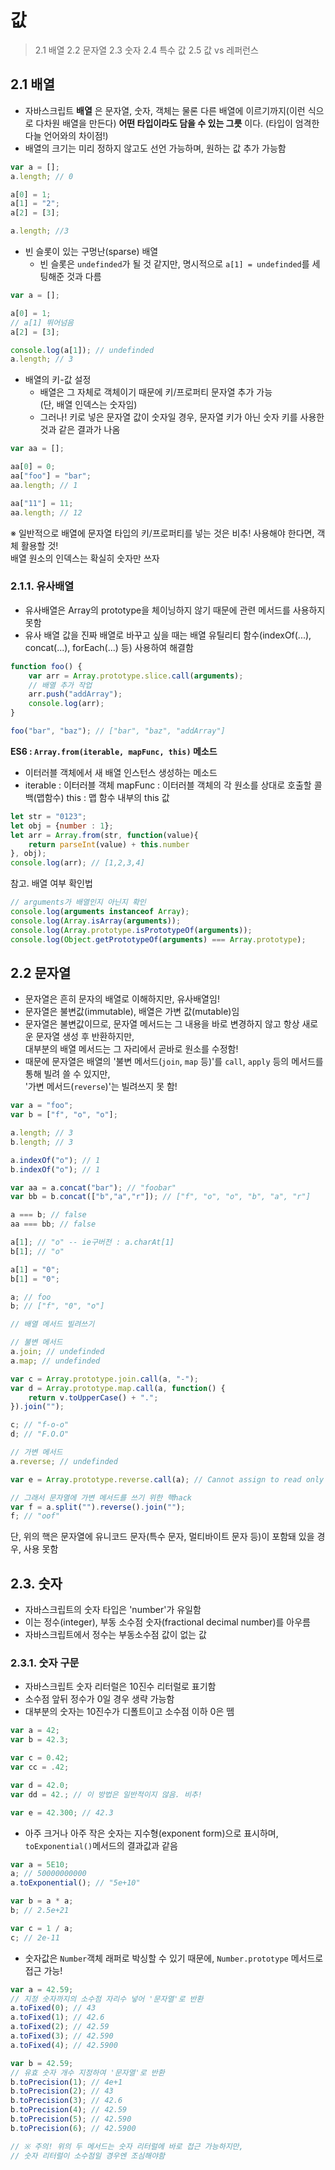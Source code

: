 # 값

> 2.1 배열
> 2.2 문자열
> 2.3 숫자
> 2.4 특수 값
> 2.5 값 vs 레퍼런스

## 2.1 배열

- 자바스크립트 **배열** 은 문자열, 숫자, 객체는 물론 다른 배열에 이르기까지(이런 식으로 다차원 배열을 만든다) **어떤 타입이라도 담을 수 있는 그릇** 이다.
	(타입이 엄격한 다늘 언어와의 차이점!)
- 배열의 크기는 미리 정하지 않고도 선언 가능하며, 원하는 값 추가 가능함

```js
var a = [];
a.length; // 0

a[0] = 1;
a[1] = "2";
a[2] = [3];

a.length; //3
```

- 빈 슬롯이 있는 구멍난(sparse) 배열
	- 빈 슬롯은 `undefinded`가 될 것 같지만, 명시적으로 `a[1] = undefinded`를 세팅해준 것과 다름
```js
var a = [];

a[0] = 1;
// a[1] 뛰어넘음
a[2] = [3];

console.log(a[1]); // undefinded
a.length; // 3
```

- 배열의 키-값 설정
	- 배열은 그 자체로 객체이기 때문에 키/프로퍼티 문자열 추가 가능  
		(단, 배열 인덱스는 숫자임)
	- 그러나! 키로 넣은 문자열 값이 숫자일 경우, 문자열 키가 아닌 숫자 키를 사용한 것과 같은 결과가 나옴
```js
var aa = [];

aa[0] = 0;
aa["foo"] = "bar";
aa.length; // 1

aa["11"] = 11;
aa.length; // 12
```

※ 일반적으로 배열에 문자열 타입의 키/프로퍼티를 넣는 것은 비추! 사용해야 한다면, 객체 활용할 것!  
	배열 원소의 인덱스는 확실히 숫자만 쓰자  

### 2.1.1. 유사배열
- 유사배열은 Array의 prototype을 체이닝하지 않기 때문에 관련 메서드를 사용하지 못함  
- 유사 배열 값을 진짜 배열로 바꾸고 싶을 때는 배열 유틸리티 함수(indexOf(...), concat(...), forEach(...) 등) 사용하여 해결함  


```js
function foo() {
	var arr = Array.prototype.slice.call(arguments);
	// 배열 추가 작업
	arr.push("addArray");
	console.log(arr);
}

foo("bar", "baz"); // ["bar", "baz", "addArray"]
```

**ES6 : `Array.from(iterable, mapFunc, this)` 메소드**
- 이터러블 객체에서 새 배열 인스턴스 생성하는 메소드
- iterable : 이터러블 객체
	mapFunc : 이터러블 객체의 각 원소를 상대로 호출할 콜백(맵함수)
	this : 맵 함수 내부의 this 값

```js
let str = "0123";
let obj = {number : 1};
let arr = Array.from(str, function(value){
	return parseInt(value) + this.number
}, obj);
console.log(arr); // [1,2,3,4]
```

참고. 배열 여부 확인법
```js
// arguments가 배열인지 아닌지 확인
console.log(arguments instanceof Array);
console.log(Array.isArray(arguments));
console.log(Array.prototype.isPrototypeOf(arguments));
console.log(Object.getPrototypeOf(arguments) === Array.prototype);
```

## 2.2 문자열
- 문자열은 흔히 문자의 배열로 이해하지만, 유사배열임!
- 문자열은 불변값(immutable), 배열은 가변 값(mutable)임
- 문자열은 불변값이므로, 문자열 메서드는 그 내용을 바로 변경하지 않고 항상 새로운 문자열 생성 후 반환하지만,  
	대부분의 배열 메서드는 그 자리에서 곧바로 원소를 수정함!
- 때문에 문자열은 배열의 '불변 메서드(`join`, `map` 등)'를 `call`, `apply` 등의 메서드를 통해 빌려 쓸 수 있지만,  
	'가변 메서드(`reverse`)'는 빌려쓰지 못 함!

```js
var a = "foo";
var b = ["f", "o", "o"];

a.length; // 3
b.length; // 3

a.indexOf("o"); // 1
b.indexOf("o"); // 1

var aa = a.concat("bar"); // "foobar"
var bb = b.concat(["b","a","r"]); // ["f", "o", "o", "b", "a", "r"]

a === b; // false
aa === bb; // false

a[1]; // "o" -- ie구버전 : a.charAt[1]
b[1]; // "o"

a[1] = "0";
b[1] = "0";

a; // foo
b; // ["f", "0", "o"]
```

```js
// 배열 메서드 빌려쓰기

// 불변 메서드
a.join; // undefinded
a.map; // undefinded

var c = Array.prototype.join.call(a, "-");
var d = Array.prototype.map.call(a, function() {
	return v.toUpperCase() + ".";
}).join("");

c; // "f-o-o"
d; // "F.O.O"

// 가변 메서드
a.reverse; // undefinded

var e = Array.prototype.reverse.call(a); // Cannot assign to read only property '0' of object '[object String]'
```
```js
// 그래서 문자열에 가변 메서드를 쓰기 위한 핵hack
var f = a.split("").reverse().join("");
f; // "oof"
```
단, 위의 핵은 문자열에 유니코드 문자(특수 문자, 멀티바이트 문자 등)이 포함돼 있을 경우, 사용 못함

## 2.3. 숫자
- 자바스크립트의 숫자 타입은 'number'가 유일함  
- 이는 정수(integer), 부동 소수점 숫자(fractional decimal number)를 아우름  
- 자바스크립트에서 정수는 부동소수점 값이 없는 값

### 2.3.1. 숫자 구문
- 자바스크립트 숫자 리터럴은 10진수 리터럴로 표기함  
- 소수점 앞뒤 정수가 0일 경우 생략 가능함
- 대부분의 숫자는 10진수가 디폴트이고 소수점 이하 0은 뗌
```js
var a = 42;
var b = 42.3;

var c = 0.42;
var cc = .42;

var d = 42.0;
var dd = 42.; // 이 방법은 일반적이지 않음. 비추!

var e = 42.300; // 42.3
```

- 아주 크거나 아주 작은 숫자는 지수형(exponent form)으로 표시하며, `toExponential()`메서드의 결과값과 같음

```js
var a = 5E10;
a; // 50000000000
a.toExponential(); // "5e+10"

var b = a * a;
b; // 2.5e+21

var c = 1 / a;
c; // 2e-11
```

- 숫자값은 `Number`객체 래퍼로 박싱할 수 있기 때문에, `Number.prototype` 메서드로 접근 가능!

```js
var a = 42.59;
// 지정 숫자까지의 소수점 자리수 넣어 '문자열'로 반환
a.toFixed(0); // 43
a.toFixed(1); // 42.6
a.toFixed(2); // 42.59
a.toFixed(3); // 42.590
a.toFixed(4); // 42.5900

var b = 42.59;
// 유효 숫자 개수 지정하여 '문자열'로 반환
b.toPrecision(1); // 4e+1
b.toPrecision(2); // 43
b.toPrecision(3); // 42.6
b.toPrecision(4); // 42.59
b.toPrecision(5); // 42.590
b.toPrecision(6); // 42.5900

// ※ 주의! 위의 두 메서드는 숫자 리터럴에 바로 접근 가능하지만,
// 숫자 리터럴이 소수점일 경우엔 조심해야함
```
